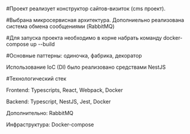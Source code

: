 #Проект реализует конструктор сайтов-визиток (cms проект).

#Выбрана микросервисная архитектура. Дополниельно реализована система обмена сообщениями (RabbitMQ)

#Для запуска проекта необходимо в корне набрать команду docker-compose up --build

#Основные паттерны: одиночка, фабрика, декоратор

Использование  IoC (DI) было реализовано средствами NestJS

#Технологический стек

Frontend: Typescripts, React, Webpack, Docker 

Backend: Typescript, NestJS, Jest, Docker

Дополнительно: RabbitMQ 

Инфраструктура: Docker-compose 

